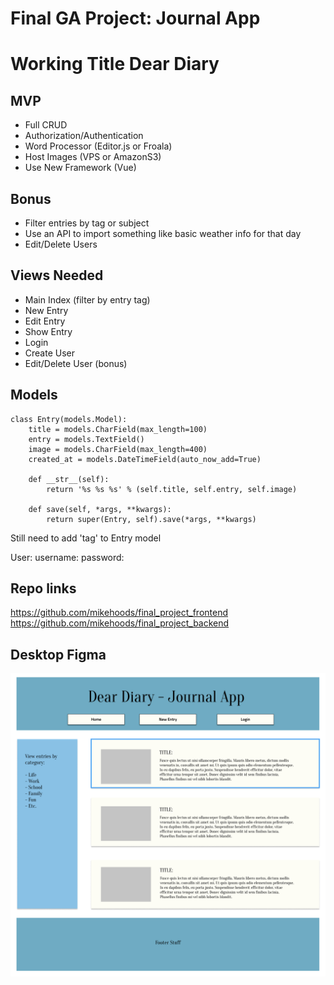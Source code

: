 # Final GA Project: Journal App
# Working Title Dear Diary

## MVP

* Full CRUD
* Authorization/Authentication
* Word Processor (Editor.js or Froala)
* Host Images (VPS or AmazonS3)
* Use New Framework (Vue)

## Bonus

* Filter entries by tag or subject
* Use an API to import something like basic weather info for that day
* Edit/Delete Users

## Views Needed
* Main Index (filter by entry tag)
* New Entry
* Edit Entry
* Show Entry
* Login
* Create User
* Edit/Delete User (bonus)

## Models

```
class Entry(models.Model):
    title = models.CharField(max_length=100)
    entry = models.TextField()
    image = models.CharField(max_length=400)
    created_at = models.DateTimeField(auto_now_add=True)

    def __str__(self):
        return '%s %s %s' % (self.title, self.entry, self.image)

    def save(self, *args, **kwargs):
        return super(Entry, self).save(*args, **kwargs)
```
Still need to add 'tag' to Entry model

User:
    username:
    password:

## Repo links

https://github.com/mikehoods/final_project_frontend
https://github.com/mikehoods/final_project_backend

## Desktop Figma

![Desktop Figma](/public/images/Desktop_Figma.png)